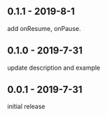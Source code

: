 ## 0.1.1 - 2019-8-1

add onResume, onPause. 

## 0.1.0 - 2019-7-31

update description and example

## 0.0.1 - 2019-7-31

initial release

